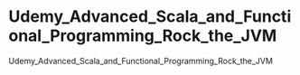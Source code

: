# Udemy_Advanced_Scala_and_Functional_Programming_Rock_the_JVM
Udemy_Advanced_Scala_and_Functional_Programming_Rock_the_JVM
